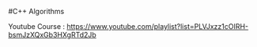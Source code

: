 
#C++ Algorithms

Youtube Course : https://www.youtube.com/playlist?list=PLVJxzz1cOIRH-bsmJzXQxGb3HXgRTd2Jb
